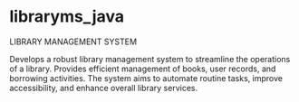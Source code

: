 # libraryms_java
LIBRARY MANAGEMENT SYSTEM

Develops a robust library management system to streamline the operations of a library.
Provides efficient management of books, user records, and borrowing activities. 
The system aims to automate routine tasks, improve accessibility, and enhance overall library services. 
